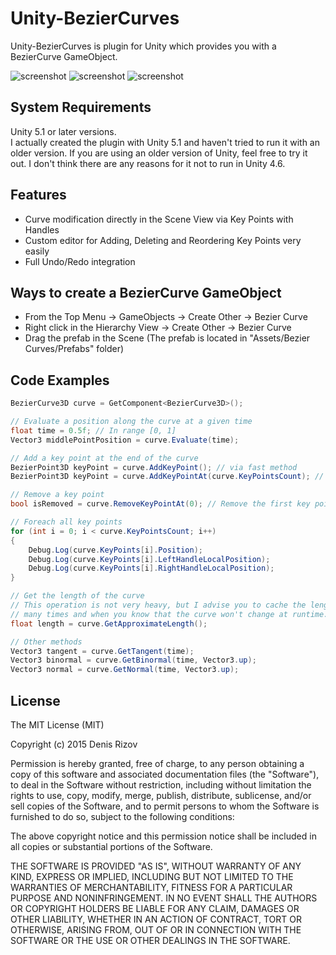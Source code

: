 # Unity-BezierCurves

Unity-BezierCurves is plugin for Unity which provides you with a BezierCurve GameObject.

![screenshot](http://40.media.tumblr.com/94e63e523c49c08c02a578690aaddd6d/tumblr_ntyj1xOESx1uf0epoo1_640.png)
![screenshot](https://41.media.tumblr.com/e29ff7bf487e45a0b7883dd51c60a333/tumblr_nxnw8wLhw11uf0epoo1_400.png)
![screenshot](https://40.media.tumblr.com/8a11f2acd01273fecb4cd1d878d20f38/tumblr_nxnwalojTq1uf0epoo1_500.png)

## System Requirements

Unity 5.1 or later versions.<br />
I actually created the plugin with Unity 5.1 and haven't tried to run it with an older version. If you are using an older version of Unity, feel free to try it out. I don't think there are any reasons for it not to run in Unity 4.6.

## Features

- Curve modification directly in the Scene View via Key Points with Handles
- Custom editor for Adding, Deleting and Reordering Key Points very easily
- Full Undo/Redo integration

## Ways to create a BezierCurve GameObject

- From the Top Menu -> GameObjects -> Create Other -> Bezier Curve
- Right click in the Hierarchy View -> Create Other -> Bezier Curve
- Drag the prefab in the Scene (The prefab is located in "Assets/Bezier Curves/Prefabs" folder)

## Code Examples

```C#
BezierCurve3D curve = GetComponent<BezierCurve3D>();

// Evaluate a position along the curve at a given time
float time = 0.5f; // In range [0, 1]
Vector3 middlePointPosition = curve.Evaluate(time);

// Add a key point at the end of the curve
BezierPoint3D keyPoint = curve.AddKeyPoint(); // via fast method
BezierPoint3D keyPoint = curve.AddKeyPointAt(curve.KeyPointsCount); // via specific index

// Remove a key point
bool isRemoved = curve.RemoveKeyPointAt(0); // Remove the first key point

// Foreach all key points
for (int i = 0; i < curve.KeyPointsCount; i++)
{
    Debug.Log(curve.KeyPoints[i].Position);
    Debug.Log(curve.KeyPoints[i].LeftHandleLocalPosition);
    Debug.Log(curve.KeyPoints[i].RightHandleLocalPosition);
}

// Get the length of the curve
// This operation is not very heavy, but I advise you to cache the length if you are going to use it
// many times and when you know that the curve won't change at runtime.
float length = curve.GetApproximateLength();

// Other methods
Vector3 tangent = curve.GetTangent(time);
Vector3 binormal = curve.GetBinormal(time, Vector3.up);
Vector3 normal = curve.GetNormal(time, Vector3.up);
```

## License

The MIT License (MIT)

Copyright (c) 2015 Denis Rizov

Permission is hereby granted, free of charge, to any person obtaining a copy
of this software and associated documentation files (the "Software"), to deal
in the Software without restriction, including without limitation the rights
to use, copy, modify, merge, publish, distribute, sublicense, and/or sell
copies of the Software, and to permit persons to whom the Software is
furnished to do so, subject to the following conditions:

The above copyright notice and this permission notice shall be included in all
copies or substantial portions of the Software.

THE SOFTWARE IS PROVIDED "AS IS", WITHOUT WARRANTY OF ANY KIND, EXPRESS OR
IMPLIED, INCLUDING BUT NOT LIMITED TO THE WARRANTIES OF MERCHANTABILITY,
FITNESS FOR A PARTICULAR PURPOSE AND NONINFRINGEMENT. IN NO EVENT SHALL THE
AUTHORS OR COPYRIGHT HOLDERS BE LIABLE FOR ANY CLAIM, DAMAGES OR OTHER
LIABILITY, WHETHER IN AN ACTION OF CONTRACT, TORT OR OTHERWISE, ARISING FROM,
OUT OF OR IN CONNECTION WITH THE SOFTWARE OR THE USE OR OTHER DEALINGS IN THE
SOFTWARE.
